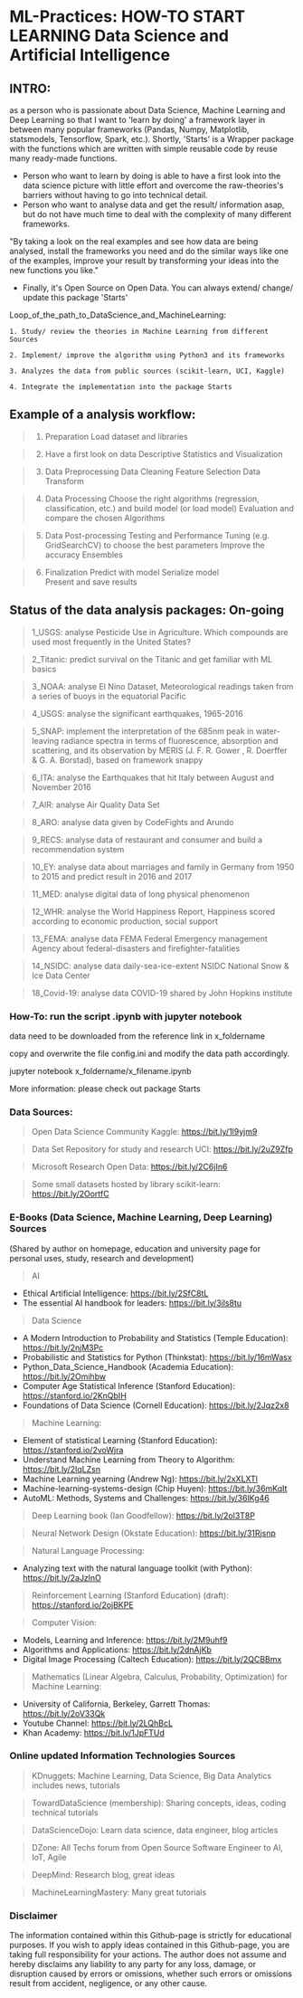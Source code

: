 # ML-Practices: HOW-TO START LEARNING Data Science and Artificial Intelligence

## INTRO: 

as a person who is passionate about Data Science, Machine Learning and Deep Learning so that I want to 'learn by doing' a framework layer in between many popular frameworks (Pandas, Numpy, Matplotlib, statsmodels, Tensorflow, Spark, etc.). 
Shortly, 'Starts' is a Wrapper package with the functions which are written with simple reusable code by reuse many ready-made functions.
 
- Person who want to learn by doing is able to have a first look into the data science picture  with little effort and overcome the raw-theories's barriers without having to go into technical detail.
- Person who want to analyse data and get the result/ information asap, but do not have much time to deal with the complexity of many different frameworks. 

"By taking a look on the real examples and see how data are being analysed, install the frameworks you need and do the similar ways like one of the examples, improve your result by transforming your ideas into the new functions you like."

- Finally, it's Open Source on Open Data. You can always extend/ change/ update this package 'Starts'

Loop_of_the_path_to_DataScience_and_MachineLearning:

	1. Study/ review the theories in Machine Learning from different Sources

	2. Implement/ improve the algorithm using Python3 and its frameworks 

	3. Analyzes the data from public sources (scikit-learn, UCI, Kaggle)

	4. Integrate the implementation into the package Starts

## Example of a analysis workflow: 
>	1. 	Preparation
	Load dataset and libraries

>	2. 	Have a first look on data
	Descriptive Statistics and Visualization

>	3.	Data Preprocessing
	Data Cleaning
	Feature Selection 
	Data Transform

>	4.	Data Processing
	Choose the right algorithms (regression, classification, etc.) and build model (or load model)
	Evaluation and compare the chosen Algorithms

>	5.	Data Post-processing
	Testing and Performance Tuning (e.g. GridSearchCV) to choose the best parameters
	Improve the accuracy
	Ensembles

>	6.	Finalization
	Predict with model
	Serialize model  
	Present and save results

## Status of the data analysis packages: On-going 

> 1_USGS: analyse Pesticide Use in Agriculture. Which compounds are used most frequently in the United States?

> 2_Titanic: predict survival on the Titanic and get familiar with ML basics

> 3_NOAA: analyse El Nino Dataset, Meteorological readings taken from a series of buoys in the equatorial Pacific

> 4_USGS: analyse the significant earthquakes, 1965-2016

> 5_SNAP: implement the interpretation of the 685nm peak in water-leaving radiance spectra in terms of fluorescence, absorption and scattering, and its observation by MERIS (J. F. R. Gower , R. Doerffer & G. A. Borstad), based on framework snappy

> 6_ITA: analyse the Earthquakes that hit Italy between August and November 2016

> 7_AIR: analyse Air Quality Data Set

> 8_ARO: analyse data given by CodeFights and Arundo

> 9_RECS: analyse data of restaurant and consumer and build a recommendation system

> 10_EY: analyse data about marriages and family in Germany from 1950 to 2015 and predict result in 2016 and 2017

> 11_MED: analyse digital data of long physical phenomenon

> 12_WHR: analyse the World Happiness Report, Happiness scored according to economic production, social support

> 13_FEMA: analyse data FEMA Federal Emergency management Agency about federal-disasters and firefighter-fatalities 

> 14_NSIDC: analyse data daily-sea-ice-extent NSIDC National Snow & Ice Data Center

> 18_Covid-19: analyse data COVID-19 shared by John Hopkins institute

### How-To: run the script .ipynb with jupyter notebook
data need to be downloaded from the reference link in x_foldername 

copy and overwrite the file config.ini and modify the data path accordingly.

jupyter notebook x_foldername/x_filename.ipynb

More information: please check out package Starts

### Data Sources:
> Open Data Science Community Kaggle: https://bit.ly/1l9yjm9

> Data Set Repository for study and research UCI: https://bit.ly/2uZ9Zfp

> Microsoft Research Open Data: https://bit.ly/2C6jIn6

> Some small datasets hosted by library scikit-learn: https://bit.ly/2OortfC

### E-Books (Data Science, Machine Learning, Deep Learning) Sources 
(Shared by author on homepage, education and university page for personal uses, study, research and development)
> AI 
- Ethical Artificial Intelligence: https://bit.ly/2SfC8tL
- The essential AI handbook for leaders: https://bit.ly/3ils8tu

> Data Science
- A Modern Introduction to Probability and Statistics (Temple Education): https://bit.ly/2njM3Pc
- Probabilistic and Statistics for Python (Thinkstat): https://bit.ly/16mWasx
- Python_Data_Science_Handbook (Academia Education): https://bit.ly/2Omihbw
- Computer Age Statistical Inference (Stanford Education): https://stanford.io/2KnQbIH
- Foundations of Data Science (Cornell Education): https://bit.ly/2Jqz2x8

> Machine Learning:
- Element of statistical Learning (Stanford Education): https://stanford.io/2voWjra
- Understand Machine Learning from Theory to Algorithm: https://bit.ly/2IqLZsn
- Machine Learning yearning (Andrew Ng): https://bit.ly/2xXLXTl
- Machine-learning-systems-design (Chip Huyen): https://bit.ly/36mKqIt
- AutoML: Methods, Systems and Challenges: https://bit.ly/36lKg46

> Deep Learning book (Ian Goodfellow): https://bit.ly/2ol3T8P

> Neural Network Design (Okstate Education): https://bit.ly/31Rjsnp

> Natural Language Processing: 
- Analyzing text with the natural language toolkit (with Python): https://bit.ly/2aJzlnO

> Reinforcement Learning (Stanford Education) (draft): https://stanford.io/2ojBKPE

> Computer Vision: 
- Models, Learning and Inference: https://bit.ly/2M9uhf9
- Algorithms and Applications: https://bit.ly/2dnAjKb
- Digital Image Processing (Caltech Education): https://bit.ly/2QCBBmx

> Mathematics (Linear Algebra, Calculus, Probability, Optimization) for Machine Learning: 
- University of California, Berkeley, Garrett Thomas: https://bit.ly/2oV33Qk
- Youtube Channel: https://bit.ly/2LQhBcL
- Khan Academy: https://bit.ly/1JpFTUd

### Online updated Information Technologies Sources 
> KDnuggets: Machine Learning, Data Science, Big Data Analytics includes news, tutorials

> TowardDataScience (membership): Sharing concepts, ideas, coding technical tutorials

> DataScienceDojo: Learn data science, data engineer, blog articles

> DZone: All Techs forum from Open Source Software Engineer to AI, IoT, Agile

> DeepMind: Research blog, great ideas

> MachineLearningMastery: Many great tutorials

### Disclaimer
The information contained within this Github-page is strictly for educational purposes. If you wish to apply
ideas contained in this Github-page, you are taking full responsibility for your actions.
The author does not assume and hereby disclaims any liability to any
party for any loss, damage, or disruption caused by errors or omissions, whether such errors or
omissions result from accident, negligence, or any other cause.